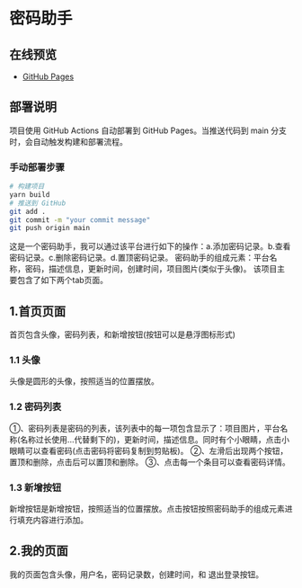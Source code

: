 # 密码助手
## 在线预览
- [GitHub Pages](https://你的用户名.github.io/password-assistant/)
## 部署说明
项目使用 GitHub Actions 自动部署到 GitHub Pages。当推送代码到 main 分支时，会自动触发构建和部署流程。
### 手动部署步骤
```bash
# 构建项目
yarn build
# 推送到 GitHub
git add .
git commit -m "your commit message"
git push origin main
```
这是一个密码助手，我可以通过该平台进行如下的操作：a.添加密码记录。b.查看密码记录。c.删除密码记录。d.置顶密码记录。
密码助手的组成元素：平台名称，密码，描述信息，更新时间，创建时间，项目图片(类似于头像)。
该项目主要包含了如下两个tab页面。
## 1.首页页面
首页包含头像，密码列表，和新增按钮(按钮可以是悬浮图标形式)
### 1.1 头像
头像是圆形的头像，按照适当的位置摆放。
### 1.2 密码列表
①、密码列表是密码的列表，该列表中的每一项包含显示了：项目图片，平台名称(名称过长使用...代替剩下的)，更新时间，描述信息。同时有个小眼睛，点击小眼睛可以查看密码(点击密码将密码复制到剪贴板)。
②、左滑后出现两个按钮，置顶和删除，点击后可以置顶和删除。
③、点击每一个条目可以查看密码详情。
### 1.3 新增按钮
新增按钮是新增按钮，按照适当的位置摆放。点击按钮按照密码助手的组成元素进行填充内容进行添加。

## 2.我的页面
我的页面包含头像，用户名，密码记录数，创建时间，和 退出登录按钮。
